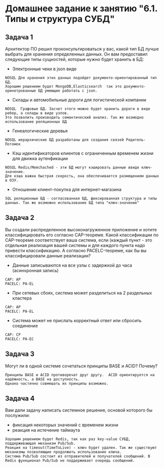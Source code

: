# Домашнее задание к занятию "6.1. Типы и структура СУБД"
## Задача 1
Архитектор ПО решил проконсультироваться у вас, какой тип БД лучше выбрать для хранения определенных данных.
Он вам предоставил следующие типы сущностей, которые нужно будет хранить в БД:
- Электронные чеки в json виде
```
NOSQL Для хранения этих данных подойдет документо-ориентированный тип БД.  
Хорошим решением будет MongoDB,Elasticsearch  так это документо-оринетрованные БД умеющие работать с json.
```
- Склады и автомобильные дороги для логистической компании
```
NOSQL  Графовые БД. Засчет этого можно будет хранить дороги в виде ребер, а склады в виде узлов.  
Это позволить производить семантический анализ. Так же возмодно использование реляционных БД
```
- Генеалогические деревья
```
NOSQL иерархические БД разработаны для создания связей Родитель-Потомок
```
- Кэш идентификаторов клиентов с ограниченным временем жизни для движка аутенфикации
```
NOSQL Redis/Memchached - эти БД могут кэшировать данные ввиде ключ-значение.  
Для кэша важна быстрая скорость, она обеспечивается размещением данных в ОЗУ.
```
- Отношения клиент-покупка для интернет-магазина
```
SQL реляционные БД - согласованная БД, фиксированная структура и типы данных. Так же возможно использование БД типа "ключ-значение"
```
## Задача 2
Вы создали распределенное высоконагруженное приложение и хотите классифицировать его согласно CAP-теореме. Какой классификации по CAP-теореме соответствует ваша система, если (каждый пункт - это отдельная реализация вашей системы и для каждого пункта надо привести классификацию. А согласно PACELC-теореме, как бы вы классифицировали данные реализации?
- Данные записываются на все узлы с задержкой до часа (асинхронная запись)
```
CAP: AP
PACELC: PA-EL
```
- При сетевых сбоях, система может разделиться на 2 раздельных кластера
```
CAP: AP
PACELC: PA-EL
```
- Система может не прислать корректный ответ или сбросить соединение
```
CAP: CP
PACELC: PA-EC
```
## Задача 3
Могут ли в одной системе сочетаться принципы BASE и ACID? Почему?
```
Принципы BASE и ACID противоречат друг другу.  ACID ориентируется на надёжность, а BASE на доступность.  
Однако частично совмешать их принципы возможно.
```
## Задача 4
Вам дали задачу написать системное решение, основой которого бы послужили:
- фиксация некоторых значений с временем жизни
- реакция на истечение таймаута
```
Хорошим решением будет Redis, так как раз key-value СУБД, поддерживающая механизм Pub/Sub.  
Реакция на timeout(TimeToLive) - ключ будет удален. Так же существуют механизмы позволяющие продолжить использование ключа.  
Система Pub/Sub состоит из отправителей и получателей сообщений. В Redis функционал Pub/Sub не поддерживает очередь сообщений.
```
